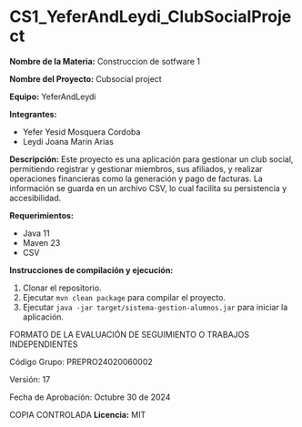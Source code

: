 # CS1_YeferAndLeydi_ClubSocialProject
**Nombre de la Materia:** Construccion de sotfware 1

**Nombre del Proyecto:** Cubsocial project

**Equipo:** YeferAndLeydi

**Integrantes:**
* Yefer Yesid Mosquera Cordoba
* Leydi Joana Marin Arias
  
**Descripción:**
Este proyecto es una aplicación para gestionar un club social, permitiendo registrar y gestionar miembros, sus afiliados,
y realizar operaciones financieras como la generación y pago de facturas.
La información se guarda en un archivo CSV, lo cual facilita su persistencia y accesibilidad.

**Requerimientos:**
* Java 11
* Maven 23
* CSV
  
**Instrucciones de compilación y ejecución:**
1. Clonar el repositorio.
2. Ejecutar `mvn clean package` para compilar el proyecto.
3. Ejecutar `java -jar target/sistema-gestion-alumnos.jar` para iniciar la
aplicación.

FORMATO DE LA EVALUACIÓN DE
SEGUIMIENTO O TRABAJOS
INDEPENDIENTES

Código Grupo: PREPRO24020060002

Versión: 17

Fecha de Aprobación:
Octubre 30 de 2024

COPIA CONTROLADA
**Licencia:** MIT
